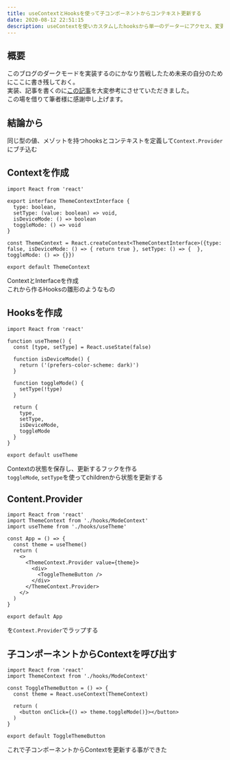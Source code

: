 ```yaml
---
title: useContextとHooksを使って子コンポーネントからコンテキスト更新する
date: 2020-08-12 22:51:15
description: useContextを使いカスタムしたhooksから単一のデーターにアクセス、変更できるようにする
---
```

## 概要
このブログのダークモードを実装するのにかなり苦戦したため未来の自分のためにここに書き残しておく。  
実装、記事を書くのに[この記事](https://medium.com/@0n3z3r0n3/react-usecontext-how-to-update-context-from-child-component-8fa2894eee3d)を大変参考にさせていただきました。  
この場を借りて筆者様に感謝申し上げます。  

## 結論から
同じ型の値、メゾットを持つhooksとコンテキストを定義して`Context.Provider`にブチ込む  

## Contextを作成
```tsx
import React from 'react'

export interface ThemeContextInterface {
  type: boolean,
  setType: (value: boolean) => void,
  isDeviceMode: () => boolean
  toggleMode: () => void
}

const ThemeContext = React.createContext<ThemeContextInterface>({type: false, isDeviceMode: () => { return true }, setType: () => {  }, toggleMode: () => {}}) 

export default ThemeContext

```
ContextとInterfaceを作成  
これから作るHooksの雛形のようなもの

## Hooksを作成
```tsx
import React from 'react'

function useTheme() {
  const [type, setType] = React.useState(false)

  function isDeviceMode() {
    return ('(prefers-color-scheme: dark)')
  }

  function toggleMode() {
    setType(!type)
  }

  return {
    type,
    setType,
    isDeviceMode,
    toggleMode
  }
}

export default useTheme

```
Contextの状態を保存し、更新するフックを作る  
`toggleMode`, `setType`を使ってchildrenから状態を更新する  

## Content.Provider
```tsx
import React from 'react'
import ThemeContext from './hooks/ModeContext'
import useTheme from './hooks/useTheme'

const App = () => {
  const theme = useTheme()
  return (
    <>
      <ThemeContext.Provider value={theme}>
        <div>
          <ToggleThemeButton />
        </div>
      </ThemeContext.Provider>
    </>
  )
}

export default App
```
<App />を`Context.Provider`でラップする

## 子コンポーネントからContextを呼び出す
```tsx
import React from 'react'
import ThemeContext from './hooks/ModeContext'

const ToggleThemeButton = () => {
  const theme = React.useContext(ThemeContext)

  return (
    <button onClick={() => theme.toggleMode()}></button>
  )
}

export default ToggleThemeButton

```
これで子コンポーネントからContextを更新する事ができた